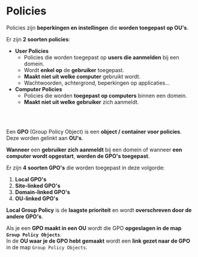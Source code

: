 # Policies

Policies zijn **beperkingen en instellingen** die **worden toegepast op OU's**.

Er zijn **2 soorten policies**:
- **User Policies**
  - Policies die worden toegepast op **users die aanmelden** bij een domein.
  - Wordt **enkel op** de **gebruiker** toegepast.
  - **Maakt niet uit welke computer** gebruikt wordt.
  - Wachtwoorden, achtergrond, beperkingen op applicaties...
- **Computer Policies**
  - Policies die worden **toegepast op computers** binnen een domein.
  - **Maakt niet uit welke gebruiker** zich aanmeldt.

<!-- INVISIBLE CHARACTERS FOR SECTION LINE -->
<format style="underline">
⠀⠀⠀⠀⠀⠀⠀⠀⠀⠀⠀⠀⠀⠀⠀⠀⠀⠀⠀⠀⠀⠀⠀⠀⠀⠀⠀⠀⠀⠀⠀⠀⠀⠀⠀⠀⠀⠀⠀⠀⠀⠀⠀⠀⠀⠀⠀⠀⠀⠀⠀⠀⠀⠀⠀⠀⠀⠀⠀⠀⠀⠀⠀⠀⠀⠀⠀⠀⠀⠀⠀⠀⠀⠀⠀⠀⠀⠀⠀⠀⠀⠀⠀⠀⠀⠀⠀⠀⠀⠀⠀⠀⠀
</format>
<!-- INVISIBLE CHARACTERS FOR SECTION LINE -->

Een **GPO** (Group Policy Object) is een **object / container voor policies**. Deze worden gelinkt aan **OU's**.

**Wanneer** een **gebruiker zich aanmeldt** bij een domein of wanneer **een computer wordt opgestart**,
**worden de GPO's toegepast**.

Er zijn **4 soorten GPO's** die worden toegepast in deze volgorde:
1. **Local GPO's**
2. **Site-linked GPO's**
3. **Domain-linked GPO's**
4. **OU-linked GPO's**

**Local Group Policy** is de **laagste prioriteit** en wordt **overschreven door de andere GPO's**.



Als je een **GPO maakt in een OU** wordt die GPO **opgeslagen in de map `Group Policy Objects`**.\
In de **OU waar je de GPO hebt gemaakt** wordt een **link gezet naar de GPO** in de map `Group Policy Objects`.
